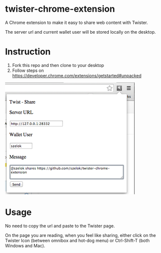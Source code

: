 twister-chrome-extension
========================

A Chrome extension to make it easy to share web content with Twister.

The server url and current wallet user will be stored locally on the desktop.

Instruction
===========
1. Fork this repo and then clone to your desktop
2. Follow steps on https://developer.chrome.com/extensions/getstarted#unpacked

![Twister Share](./screenshot.png?raw=true "Twister Share")

Usage
=====
No need to copy the url and paste to the Twister page.

On the page you are reading, when you feel like sharing, either click on the Twister Icon (between omnibox and hot-dog menu) or Ctrl-Shift-T (both Windows and Mac).
